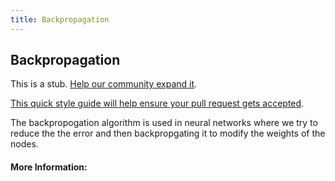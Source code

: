 ```yaml
---
title: Backpropagation
---
```

## Backpropagation

This is a stub. <a href='https://github.com/freecodecamp/guides/tree/master/src/pages/machine-learning/backpropagation/index.md' target='_blank' rel='nofollow'>Help our community expand it</a>.

<a href='https://github.com/freecodecamp/guides/blob/master/README.md' target='_blank' rel='nofollow'>This quick style guide will help ensure your pull request gets accepted</a>.

<!-- The article goes here, in GitHub-flavored Markdown. Feel free to add YouTube videos, images, and CodePen/JSBin embeds  -->

The backpropogation algorithm is used in neural networks where we try to reduce the the error and then backpropgating it to modify the weights of the nodes.

#### More Information:
<!-- Please add any articles you think might be helpful to read before writing the article -->


